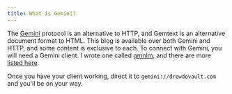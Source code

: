 ```yaml
---
title: What is Gemini?
---
```


The [Gemini](https://gemini.circumlunar.space/) protocol is an alternative to
HTTP, and Gemtext is an alternative document format to HTML. This blog is
available over both Gemini and HTTP, and some content is exclusive to each.
To connect with Gemini, you will need a Gemini client. I wrote one called
[gmnlm][gmni], and there are more [listed here][others].

[gmni]: https://git.sr.ht/~sircmpwn/gmni
[others]: https://gemini.circumlunar.space/clients.html

Once you have your client working, direct it to `gemini://drewdevault.com` and
you'll be on your way.
